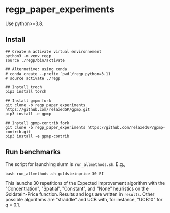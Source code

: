 # regp_paper_experiments

Use python>=3.8.

## Install

```
## Create & activate virtual environnement
python3 -m venv regp
source ./regp/bin/activate

## Alternative: using conda
# conda create --prefix `pwd`/regp python=3.11
# source activate ./regp

## Install troch
pip3 install torch

## Install gmpm fork
git clone -b regp_paper_experiments https://github.com/relaxedGP/gpmp.git
pip3 install -e gpmp

## Install gpmp-contrib fork
git clone -b regp_paper_experiments https://github.com/relaxedGP/gpmp-contrib.git
pip3 install -e gpmp-contrib
```

## Run benchmarks

The script for launching slurm is `run_allmethods.sh`. E.g.,
```
bash run_allmethods.sh goldsteinprice 30 EI
```
This launchs 30 repetitions of the Expected improvement algorithm with the "Concentration", "Spatial", "Constant", and "None" heuristics on the Goldstein-Price function. Results and logs are written in `results`. Other possible algorithms are "straddle" and UCB with, for instance, "UCB10" for q = 0.1.
